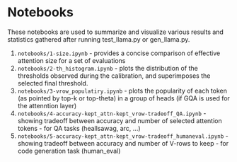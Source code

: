 # Notebooks 

These notebooks are used to summarize and visualize various results and statistics gathered after running test_llama.py or gen_llama.py.

1. `notebooks/1-size.ipynb` - provides a concise comparison of effective attention size for a set of evaluations
2. `notebooks/2-th_histogram.ipynb` - plots the distribution of the thresholds observed during the calibration, and superimposes the selected final threshold.
3. `notebooks/3-vrow_populatiry.ipynb` - plots the popularity of each token (as pointed by top-k or top-theta) in a group of  heads (if GQA is used for the attenntion layer)
4. `notebooks/4-accuracy-kept_attn-kept_vrow-tradeoff_QA.ipynb` - showing tradeoff between accuracy and number of selected attention tokens - for QA tasks (heallsawag, arc, ...)
5. `notebooks/5-accuracy-kept_attn-kept_vrow-tradeoff_humaneval.ipynb` - showing tradeoff between accuracy and number of V-rows to keep - for code generation task (human_eval)